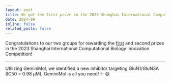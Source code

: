 ```yaml
---
layout: post
title: We got the first prize in the 2023 Shanghai International Computational Biology Innovation Competition!
date: 2024-09
inline: false
related_posts: false
---
```


Congratulations to our two groups for rewarding the [first](https://competition.huaweicloud.com/information/1000042002/html13) and second prizes in the 2023 Shanghai International Computational Biology Innovation Competition! 

---

Utilizing GeminiMol, we identified a new inhibitor targeting GluN1/GluN3A (IC50 = 0.98 μM), GeminiMol is all you need! :sparkles: :smile:
